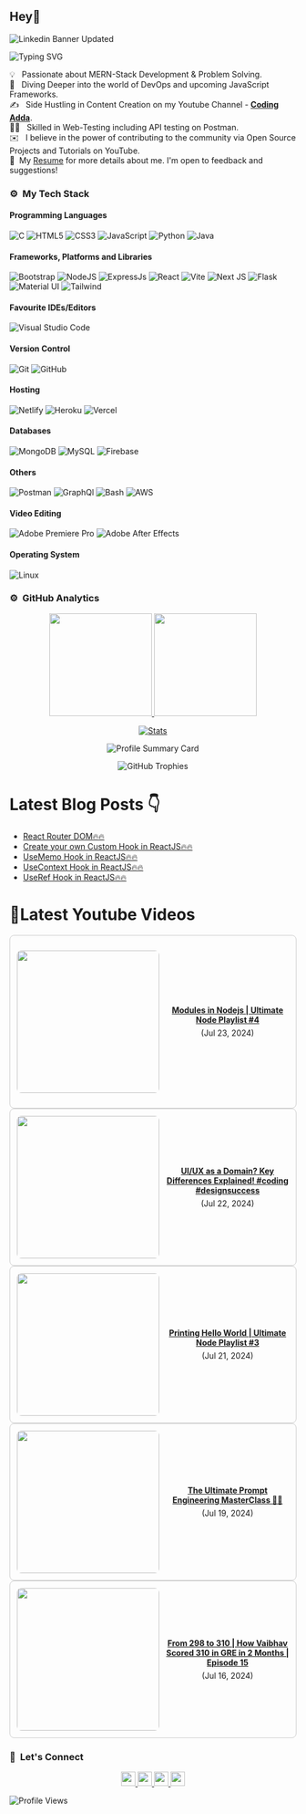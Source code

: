 ## Hey👋
![Linkedin Banner Updated](https://github.com/Yuvadi29/Yuvadi29/assets/80524895/64e39555-2b44-48be-a6b2-1a2a13c285be)


![Typing SVG](https://readme-typing-svg.herokuapp.com?font=comfortaa&color=ffffff&size=24&width=500&lines=🚀MERN-Stack+Developer;🎙️Podcaster;📷Content-Creator;🎤Speaker;👋Nice+to+meet+you...)

💡 &nbsp; Passionate about MERN-Stack Development & Problem Solving.\
🧠 &nbsp; Diving Deeper into the world of DevOps and upcoming JavaScript Frameworks.\
✍️ &nbsp; Side Hustling in Content Creation on my Youtube Channel - **[Coding Adda](https://www.youtube.com/@Coding_adda)**.\
🧑‍🏭 &nbsp; Skilled in Web-Testing including API testing on Postman.\
✉️ &nbsp; I believe in the power of contributing to the community via Open Source Projects and Tutorials on YouTube.\
📄 &nbsp;My [Resume](Aditya_Trivedi_CV.pdf) for more details about me. I'm open to feedback and suggestions!

### ⚙️ &nbsp;My Tech Stack
#### Programming Languages 

![C](https://skillicons.dev/icons?i=c)
![HTML5](https://skillicons.dev/icons?i=html)
![CSS3](https://skillicons.dev/icons?i=css)
![JavaScript](https://skillicons.dev/icons?i=js)
![Python](https://skillicons.dev/icons?i=python)
![Java](https://skillicons.dev/icons?i=java)

#### Frameworks, Platforms and Libraries

![Bootstrap](https://skillicons.dev/icons?i=bootstrap)
![NodeJS](https://skillicons.dev/icons?i=nodejs)
![ExpressJs](https://skillicons.dev/icons?i=express)
![React](https://skillicons.dev/icons?i=react)
![Vite](https://skillicons.dev/icons?i=vite)
![Next JS](https://skillicons.dev/icons?i=nextjs)
![Flask](https://skillicons.dev/icons?i=flask)
![Material UI](https://skillicons.dev/icons?i=materialui)
![Tailwind](https://skillicons.dev/icons?i=tailwind)


#### Favourite IDEs/Editors

![Visual Studio Code](https://skillicons.dev/icons?i=vscode)


#### Version Control

![Git](https://skillicons.dev/icons?i=git)
![GitHub](https://skillicons.dev/icons?i=github)

#### Hosting

![Netlify](https://skillicons.dev/icons?i=netlify)
![Heroku](https://skillicons.dev/icons?i=heroku)
![Vercel](https://skillicons.dev/icons?i=vercel)

#### Databases

![MongoDB](https://skillicons.dev/icons?i=mongodb)
![MySQL](https://skillicons.dev/icons?i=mysql)
![Firebase](https://skillicons.dev/icons?i=firebase)

#### Others

![Postman](https://skillicons.dev/icons?i=postman)
![GraphQl](https://skillicons.dev/icons?i=graphql)
![Bash](https://skillicons.dev/icons?i=bash)
![AWS](https://skillicons.dev/icons?i=aws)

#### Video Editing
![Adobe Premiere Pro](https://skillicons.dev/icons?i=pr)
![Adobe After Effects](https://skillicons.dev/icons?i=ae)

#### Operating System

![Linux](https://skillicons.dev/icons?i=linux)

<!--START_SECTION:waka-->
<!--END_SECTION:waka-->

### ⚙️ &nbsp;GitHub Analytics

<p align="center">
  <a href="https://github.com/Yuvadi29">
    <img height="180em" src="https://github-readme-stats-eight-theta.vercel.app/api?username=Yuvadi29&show_icons=true&theme=algolia&include_all_commits=true&count_private=true"/>
    <img height="180em" src="https://github-readme-stats-eight-theta.vercel.app/api/top-langs/?username=Yuvadi29&layout=compact&langs_count=8&theme=algolia"/>
  </a>
</p>

<p align="center">
    <!-- Stats Card -->
    <a href="https://github.com/Yuvadi29">
        <img src="https://github-stats-alpha.vercel.app/api/?username=Yuvadi29&cc=333333&tc=ffffff&ic=4B8BDA" alt="Stats" />
    </a>
</p>


<p align="center">
    <!-- Profile Summary Card -->
    <img src="https://github-profile-summary-cards.vercel.app/api/cards/profile-details?username=Yuvadi29&theme=algolia" alt="Profile Summary Card" />
</p>

<p align="center">
    <!-- Trophy Stats -->
    <img src="https://github-profile-trophy.vercel.app/?username=Yuvadi29&theme=tokyonight" alt="GitHub Trophies" />
</p>

# Latest Blog Posts 👇
<!-- HASHNODE_BLOG:START -->
- [React Router DOM🔥🔥](https://codingadda.hashnode.dev/react-router-dom)
- [Create your own Custom Hook in ReactJS🔥🔥](https://codingadda.hashnode.dev/create-your-own-custom-hook-in-reactjs)
- [UseMemo Hook in ReactJS🔥🔥](https://codingadda.hashnode.dev/usememo-hook-in-reactjs)
- [UseContext Hook in ReactJS🔥🔥](https://codingadda.hashnode.dev/usecontext-hook-in-reactjs)
- [UseRef Hook in ReactJS🔥🔥](https://codingadda.hashnode.dev/useref-hook-in-reactjs)
<!-- HASHNODE_BLOG:END -->

# 📸Latest Youtube Videos
<!-- YOUTUBE-VIDEOS-LIST:START --><div style="border: 1px solid #ccc; border-radius: 8px; padding: 12px; display: flex; align-items: center;">
  <a href="https://www.youtube.com/watch?v=WeT8qibE_PA"><img width="250px" style="border-radius: 8px; margin-right: 12px;" src="https://i.ytimg.com/vi/WeT8qibE_PA/mqdefault.jpg"></a>
  <div style="flex-grow: 1; text-align: center;">
    <a href="https://www.youtube.com/watch?v=WeT8qibE_PA" style="display: block; font-weight: bold; margin-bottom: 6px;">Modules in Nodejs | Ultimate Node Playlist #4</a> (Jul 23, 2024)<br/>
    
  </div>
</div><div style="border: 1px solid #ccc; border-radius: 8px; padding: 12px; display: flex; align-items: center;">
  <a href="https://www.youtube.com/watch?v=keHHirANiJ0"><img width="250px" style="border-radius: 8px; margin-right: 12px;" src="https://i.ytimg.com/vi/keHHirANiJ0/mqdefault.jpg"></a>
  <div style="flex-grow: 1; text-align: center;">
    <a href="https://www.youtube.com/watch?v=keHHirANiJ0" style="display: block; font-weight: bold; margin-bottom: 6px;">UI/UX as a Domain? Key Differences Explained! #coding #designsuccess</a> (Jul 22, 2024)<br/>
    
  </div>
</div><div style="border: 1px solid #ccc; border-radius: 8px; padding: 12px; display: flex; align-items: center;">
  <a href="https://www.youtube.com/watch?v=OqW9HsuEmDA"><img width="250px" style="border-radius: 8px; margin-right: 12px;" src="https://i.ytimg.com/vi/OqW9HsuEmDA/mqdefault.jpg"></a>
  <div style="flex-grow: 1; text-align: center;">
    <a href="https://www.youtube.com/watch?v=OqW9HsuEmDA" style="display: block; font-weight: bold; margin-bottom: 6px;">Printing Hello World | Ultimate Node Playlist #3</a> (Jul 21, 2024)<br/>
    
  </div>
</div><div style="border: 1px solid #ccc; border-radius: 8px; padding: 12px; display: flex; align-items: center;">
  <a href="https://www.youtube.com/watch?v=wPafmJPR0pw"><img width="250px" style="border-radius: 8px; margin-right: 12px;" src="https://i.ytimg.com/vi/wPafmJPR0pw/mqdefault.jpg"></a>
  <div style="flex-grow: 1; text-align: center;">
    <a href="https://www.youtube.com/watch?v=wPafmJPR0pw" style="display: block; font-weight: bold; margin-bottom: 6px;">The Ultimate Prompt Engineering MasterClass 🤖🤖</a> (Jul 19, 2024)<br/>
    
  </div>
</div><div style="border: 1px solid #ccc; border-radius: 8px; padding: 12px; display: flex; align-items: center;">
  <a href="https://www.youtube.com/watch?v=T3XQhGE1VHc"><img width="250px" style="border-radius: 8px; margin-right: 12px;" src="https://i.ytimg.com/vi/T3XQhGE1VHc/mqdefault.jpg"></a>
  <div style="flex-grow: 1; text-align: center;">
    <a href="https://www.youtube.com/watch?v=T3XQhGE1VHc" style="display: block; font-weight: bold; margin-bottom: 6px;">From 298 to 310 | How Vaibhav Scored 310 in GRE in 2 Months | Episode 15</a> (Jul 16, 2024)<br/>
    
  </div>
</div><!-- YOUTUBE-VIDEOS-LIST:END -->

### 👋 &nbsp;Let's Connect
<p align="center">
  <a href="https://www.linkedin.com/in/adityat1702/">
        <img
            height="25"
            src="https://img.shields.io/badge/linkedin-%230077B5.svg?style=for-the-badge&logo=linkedin&logoColor=white"
        />
  </a>
  <a href="mailto:letstalkaditya@gmail.com">
        <img
            height="25"
            src="https://img.shields.io/badge/Gmail-D14836?style=for-the-badge&logo=gmail&logoColor=white"
        />
  <a href="https://youtube.com/@coding_adda">
    <img
        height="25"
        src="https://img.shields.io/badge/YouTube-red?/-@coding_adda?style=for-the-badge&logo=youtube&logoColor=white"
  </a>
    <a href="https://github.com/Yuvadi29">
        <img
            height="25"
            src="https://img.shields.io/badge/github-%23121011.svg?style=for-the-badge&logo=github&logoColor=white"
        />
    </a>
</p>

![Profile Views](https://komarev.com/ghpvc/?username=Yuvadi29&color=blue&style=flat&label=Profile+Views&base=1000)
